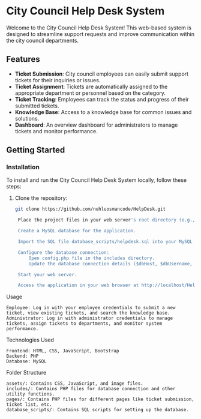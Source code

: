 # City Council Help Desk System

Welcome to the City Council Help Desk System! This web-based system is designed to streamline support requests and improve communication within the city council departments.

## Features

- **Ticket Submission**: City council employees can easily submit support tickets for their inquiries or issues.
- **Ticket Assignment**: Tickets are automatically assigned to the appropriate department or personnel based on the category.
- **Ticket Tracking**: Employees can track the status and progress of their submitted tickets.
- **Knowledge Base**: Access to a knowledge base for common issues and solutions.
- **Dashboard**: An overview dashboard for administrators to manage tickets and monitor performance.

## Getting Started

### Installation

To install and run the City Council Help Desk System locally, follow these steps:

1. Clone the repository:
   ```bash
   git clone https://github.com/nuhluosmancode/HelpDesk.git

    Place the project files in your web server's root directory (e.g., htdocs for XAMPP, www for WAMP).

    Create a MySQL database for the application.

    Import the SQL file database_scripts/helpdesk.sql into your MySQL database.

    Configure the database connection:
        Open config.php file in the includes directory.
        Update the database connection details ($dbHost, $dbUsername, $dbPassword, $dbName).

    Start your web server.

    Access the application in your web browser at http://localhost/HelpDesk.

Usage

    Employee: Log in with your employee credentials to submit a new ticket, view existing tickets, and search the knowledge base.
    Administrator: Log in with administrator credentials to manage tickets, assign tickets to departments, and monitor system performance.

Technologies Used

    Frontend: HTML, CSS, JavaScript, Bootstrap
    Backend: PHP
    Database: MySQL

Folder Structure

    assets/: Contains CSS, JavaScript, and image files.
    includes/: Contains PHP files for database connection and other utility functions.
    pages/: Contains PHP files for different pages like ticket submission, ticket list, etc.
    database_scripts/: Contains SQL scripts for setting up the database.
